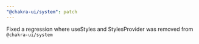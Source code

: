 ```yaml
---
"@chakra-ui/system": patch
---
```


Fixed a regression where useStyles and StylesProvider was removed from
`@chakra-ui/system`
